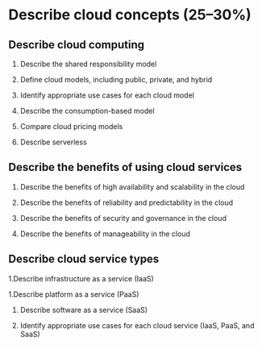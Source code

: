 # Describe cloud concepts (25–30%)

## Describe cloud computing

1. Describe the shared responsibility model

1. Define cloud models, including public, private, and hybrid

1. Identify appropriate use cases for each cloud model

1. Describe the consumption-based model

1. Compare cloud pricing models

1. Describe serverless


## Describe the benefits of using cloud services

1. Describe the benefits of high availability and scalability in the cloud

1. Describe the benefits of reliability and predictability in the cloud

1. Describe the benefits of security and governance in the cloud

1. Describe the benefits of manageability in the cloud


## Describe cloud service types

1.Describe infrastructure as a service (IaaS)

1.Describe platform as a service (PaaS)

1. Describe software as a service (SaaS)

1. Identify appropriate use cases for each cloud service (IaaS, PaaS, and SaaS)
